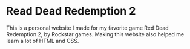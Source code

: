 # Read Dead Redemption 2

This is a personal website I made for my favorite game Red Dead Redemption 2, by Rockstar games. Making this website also helped me learn a lot of HTML and CSS.
